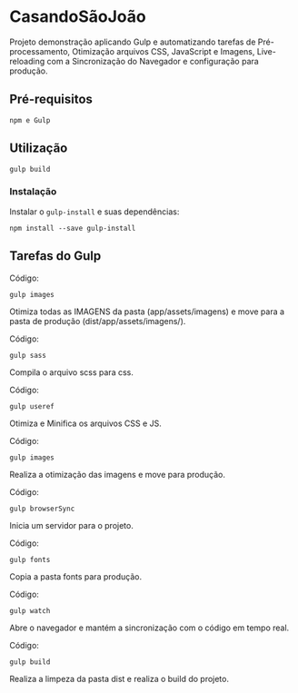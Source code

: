 # CasandoSãoJoão 

Projeto demonstração aplicando Gulp e automatizando tarefas de Pré-processamento, Otimização arquivos CSS, JavaScript e Imagens, Live-reloading com a Sincronização do Navegador e configuração para produção.

## Pré-requisitos
```
npm e Gulp  
```

## Utilização
```shell
gulp build
```

### Instalação

Instalar o `gulp-install` e suas dependências:

```shell
npm install --save gulp-install
```

## Tarefas do Gulp
Código:
```shell
gulp images 
```
Otimiza todas as IMAGENS da pasta (app/assets/imagens) e move para a pasta de produção (dist/app/assets/imagens/). 


Código:
```shell
gulp sass 
```
Compila o arquivo scss para css.


Código:
```shell
gulp useref 
```
Otimiza e Minifica os arquivos CSS e JS.


Código:
```shell
gulp images 
```
Realiza a otimização das imagens e move para produção.


Código:
```shell
gulp browserSync 
```
Inicia um servidor para o projeto.


Código:
```shell
gulp fonts 
```
Copia a pasta fonts para produção.


Código:
```shell
gulp watch 
```
Abre o navegador e mantém a sincronização com o código em tempo real.


Código:
```shell
gulp build 
```
Realiza a limpeza da pasta dist e realiza o build do projeto.


 


